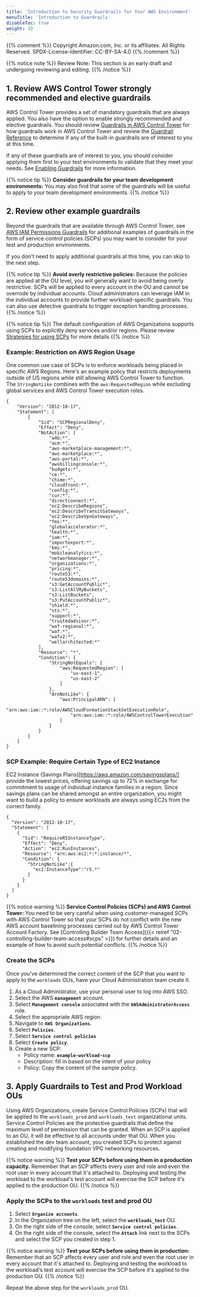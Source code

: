```yaml
---
title: 'Introduction to Security Guardrails for Your AWS Environment'
menuTitle: 'Introduction to Guardrails'
disableToc: true
weight: 10
---
```


{{% comment %}}
Copyright Amazon.com, Inc. or its affiliates. All Rights Reserved.
SPDX-License-Identifier: CC-BY-SA-4.0
{{% /comment %}}

{{% notice note %}}
Review Note: This section is an early draft and undergoing reviewing and editing.
{{% /notice %}}

## 1. Review AWS Control Tower strongly recommended and elective guardrails

AWS Control Tower provides a set of mandatory guardrails that are always applied.  You also have the option to enable strongly recommended and elective guardrails. You should review [Guardrails in AWS Control Tower](https://docs.aws.amazon.com/controltower/latest/userguide/guardrails.html) for how guardrails work in AWS Control Tower and review the [Guardrail Reference](https://docs.aws.amazon.com/controltower/latest/userguide/guardrails-reference.html) to determine if any of the built-in guardrails are of interest to you at this time.

If any of these guardrails are of interest to you, you should consider applying them first to your test environments to validate that they meet your needs. See [Enabling Guardrails](https://docs.aws.amazon.com/controltower/latest/userguide/guardrails.html#enable-guardrails) for more information.

{{% notice tip %}}
**Consider guardrails for your team development environments:** You may also find that some of the guardrails will be useful to apply to your team development environments.
{{% /notice %}}

## 2. Review other example guardrails

Beyond the guardrails that are available through AWS Control Tower, see [AWS IAM Permissions Guardrails](https://aws-samples.github.io/aws-iam-permissions-guardrails/guardrails/scp-guardrails.html) for additional examples of guardrails in the form of service control policies (SCPs) you may want to consider for your test and production environments.

If you don't need to apply additional guardrails at this time, you can skip to the next step.

{{% notice tip %}}
**Avoid overly restrictive policies:** Because the policies are applied at the OU level, you  will generally want to avoid being overly restrictive.  SCPs will be applied to every account in the OU and cannot be overrode by individual accounts.  Cloud administrators can leverage IAM in the individual accounts to provide further workload-specific guardrails.  You can also use detective guardrails to trigger exception handling processes.
{{% /notice %}}

{{% notice tip %}}
The default configuration of AWS Organizations supports using SCPs to explicitly deny services and/or regions.  Please review [Strategies for using SCPs](https://docs.aws.amazon.com/organizations/latest/userguide/orgs_manage_policies_scps_strategies.html) for more details
{{% /notice %}}

### Example: Restriction on AWS Region Usage
One common use case of SCPs is to enforce workloads being placed in specific AWS Regions.  Here's an example policy that restricts deployments outside of US regions while still allowing AWS Control Tower to function.  The `StringNotLike` combines with the `aws:RequestedRegion` while excluding global services and AWS Control Tower execution roles.
```
{
    "Version": "2012-10-17",
    "Statement": [
        {
            "Sid": "SCPRegionalDeny",
            "Effect": "Deny",
            "NotAction": [
                "a4b:*",
                "acm:*",
                "aws-marketplace-management:*",
                "aws-marketplace:*",
                "aws-portal:*",
                "awsbillingconsole:*",
                "budgets:*",
                "ce:*",
                "chime:*",
                "cloudfront:*",
                "config:*",
                "cur:*",
                "directconnect:*",
                "ec2:DescribeRegions",
                "ec2:DescribeTransitGateways",
                "ec2:DescribeVpnGateways",
                "fms:*",
                "globalaccelerator:*",
                "health:*",
                "iam:*",
                "importexport:*",
                "kms:*",
                "mobileanalytics:*",
                "networkmanager:*",
                "organizations:*",
                "pricing:*",
                "route53:*",
                "route53domains:*",
                "s3:GetAccountPublic*",
                "s3:ListAllMyBuckets",
                "s3:ListBuckets",
                "s3:PutAccountPublic*",
                "shield:*",
                "sts:*",
                "support:*",
                "trustedadvisor:*",
                "waf-regional:*",
                "waf:*",
                "wafv2:*",
                "wellarchitected:*"
            ],
            "Resource": "*",
            "Condition": {
                "StringNotEquals": {
                    "aws:RequestedRegion": [
                        "us-east-1",
                        "us-east-2"
                    ]
                },
                "ArnNotLike": {
                    "aws:PrincipalARN": [
                        "arn:aws:iam::*:role/AWSCloudFormationStackSetExecutionRole",
                        "arn:aws:iam::*:role/AWSControlTowerExecution"
                    ]
                }
            }
        }
    ]
}
```

### SCP Example: Require Certain Type of EC2 Instance
EC2 Instance (Savings Plans)[https://aws.amazon.com/savingsplans/] provide the lowest prices, offering savings up to 72% in exchange for commitment to usage of individual instance families in a region.  Since savings plans can be shared amongst an entire organization, you might want to build a policy to ensure workloads are always using EC2s from the correct family.

```
{
  "Version": "2012-10-17",
  "Statement": [
    {
      "Sid": "RequireR5InstanceType",
      "Effect": "Deny",
      "Action": "ec2:RunInstances",
      "Resource": "arn:aws:ec2:*:*:instance/*",
      "Condition": {
        "StringNotLike":{               	
          "ec2:InstanceType":"r5.*"
        }
      }
    }
  ]
}
```

{{% notice warning %}}
**Service Control Policies (SCPs) and AWS Control Tower:** You need to be very careful when using customer-managed SCPs with AWS Control Tower so that your SCPs do not conflict with the new AWS account baselining processes carried out by AWS Control Tower Account Factory. See [Controlling Builder Team Access]({{< relref "02-controlling-builder-team-access#scps" >}}) for further details and an example of how to avoid such potential conflicts.
{{% /notice %}}

### Create the SCPs
Once you've determined the correct content of the SCP that you want to apply to the `workloads` OUs, have your Cloud Administration team create it.

1. As a Cloud Administrator, use your personal user to log into AWS SSO.
2. Select the AWS **`management`** account.
3. Select **`Management console`** associated with the **`AWSAdministratorAccess`** role.
4. Select the appropriate AWS region.
5. Navigate to **`AWS Organizations`**.
6. Select **`Policies`**.
7. Select **`Service control policies`**
8. Select **`Create policy`**.
9. Create a new SCP:
    * Policy name: **`example-workload-scp`**
    * Description: fill in based on the intent of your policy
    * Policy: Copy the content of the sample policy.

## 3. Apply Guardrails to Test and Prod Workload OUs

Using AWS Organizations, create Service Control Policies (SCPs) that will be applied to the `workloads_prod` and `workloads_test` organizational units.  Service Control Policies are the protective guardrails that define the maximum level of permission that can be granted.  When an SCP is applied to an OU, it will be effective to all accounts under that OU.  When you established the dev team account, you created SCPs to protect against creating and modifying foundation VPC networking resources.

{{% notice warning %}}
**Test your SCPs before using them in a production capacity.** Remember that an SCP affects every user and role and even the root user in every account that it's attached to.  Deploying and testing the workload to the workload's test account will exercise the SCP before it's applied to the production OU.
{{% /notice %}}

### Apply the SCPs to the `workloads` test and prod OU

1. Select **`Organize accounts`**.
2. In the Organization tree on the left, select the **`workloads_test`** OU.
3. On the right side of the console, select **`Service control policies`**.
4. On the right side of the console, select the **`Attach`** link next to the SCPs and select the SCP you created in step 1.

{{% notice warning %}}
**Test your SCPs before using them in production:** Remember that an SCP affects every user and role and even the root user in every account that it's attached to.  Deploying and testing the workload to the workload's test account will exercise the SCP before it's applied to the production OU.
{{% /notice %}}

Repeat the above step for the `workloads_prod` OU.